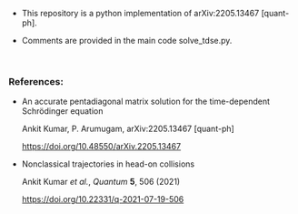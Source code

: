 * This repository is a python implementation of	arXiv:2205.13467 [quant-ph].

* Comments are provided in the main code solve_tdse.py.


<br/>


### References:


* An accurate pentadiagonal matrix solution for the time-dependent Schrödinger equation

    Ankit Kumar, P. Arumugam, 	arXiv:2205.13467 [quant-ph]

    https://doi.org/10.48550/arXiv.2205.13467


* Nonclassical trajectories in head-on collisions
    
    Ankit Kumar *et al.*, *Quantum* **5**, 506 (2021)

    https://doi.org/10.22331/q-2021-07-19-506
